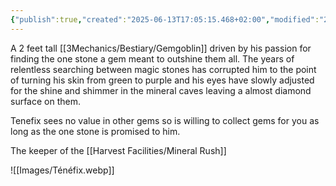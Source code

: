 ```yaml
---
{"publish":true,"created":"2025-06-13T17:05:15.468+02:00","modified":"2025-07-18T17:55:49.967+02:00","cssclasses":""}
---
```


A 2 feet tall [[3Mechanics/Bestiary/Gemgoblin]] driven by his passion for finding the one stone a gem meant to outshine them all. The years of relentless searching between magic stones has corrupted him to the point of turning his skin from green to purple and his eyes have slowly adjusted for the shine and shimmer in the mineral caves leaving a almost diamond surface on them.

Tenefix sees no value in other gems so is willing to collect gems for you as long as the one stone is promised to him.

The keeper of the [[Harvest Facilities/Mineral Rush]]

![[Images/Ténéfix.webp]]



